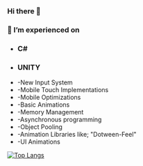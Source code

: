 ### Hi there 👋
### 🔭 I’m experienced on
- ### C#
- ### UNITY
-  -New Input System
-  -Mobile Touch Implementations
-  -Mobile Optimizations
-  -Basic Animations
-  -Memory Management
-  -Asynchronous programming
-  -Object Pooling
-  -Animation Libraries like; "Dotween-Feel"
-  -UI Animations

  
[![Top Langs](https://github-readme-stats.vercel.app/api/top-langs/?username=ozturk9976&theme=vue&border_radius=20&card_width=900)](https://github.com/anuraghazra/github-readme-stats)


<!--
**ozturk9976/ozturk9976** is a ✨ _special_ ✨ repository because its `README.md` (this file) appears on your GitHub profile.

Here are some ideas to get you started:

- 🔭 I’m currently working on ...
- 🌱 I’m currently learning ...
- 👯 I’m looking to collaborate on ...
- 🤔 I’m looking for help with ...
- 💬 Ask me about ...
- 📫 How to reach me: ...
- 😄 Pronouns: ...
- ⚡ Fun fact: ...
-->
